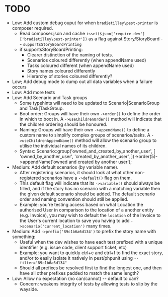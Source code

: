 
# TODO

- Low: Add custom debug ouput for when `bradietilley\pest-printer` is composer required.
    - Read composer.json and cache `isset($json['require-dev']['bradietilley\pest-printer'])` as a flag against Story/StoryBoard -- `supportsStoryBoardPrinting`
    - if supportsStoryBoardPrinting:
        - Clearer distinction of the naming of tests.
        - Scenarios coloured differently (when appendName used)
        - Tasks coloured different (when appendName used)
        - Story names coloured differently
        - Hierarchy of stories coloured differently?
- Low; Add debug mode to dump out all data variables when a failure occurs
- Low: Add more tests
- Low: Add Scenario and Task groups
    - Some typehints will need to be updated to Scenario|ScenarioGroup and Task|TaskGroup.
    - Boot order: Groups will have their own `->order()` to define the order in which to boot in. A `->useChildrenOrder()` method will indicate that the children ordering should be honoured.
    - Naming: Groups will have their own `->appendName()` to define a custom name to simplify complex groups of scenarios/tasks. A `->useChildrenAppendName()` method will allow the scenario group to utilise the individual names of its children. 
    - Syntax: Scenario::group('owned_and_created_by_another_user', [ 'owned_by_another_user', 'created_by_another_user', ])->order(5)->appendName('owned and created by another user');
- Medium: Add default scenarios (by variable name).
    - After registering scenarios, it should look at what other non-registered scenarios have a `->default()` flag on them.
    - This default flag will indicate that its `->variable()` should always be filled, and if the story has no scenario with a matching variable then the given default scenario should be added. The default scenario order and naming convention should still be applied.
    - Example: you're testing access based on what Location the authorised User in comparison to the location of a another entity (e.g. Invoice), you may wish to default the `location` of the Invoice to the User's current location to save you having to add `->scenario('current_location')` many times.
- Medium: Add `->prefix('89c1b6a6d134')` to prefix the story name with something:
    - Useful when the dev wishes to have each test prefixed with a unique identifier (e.g. issue code, client support ticket, etc)
    - Example: you want to quickly ctrl+c and ctrl+f to find the exact story, and/or to easily isolate it natively in pest/phpunit using `--filter="89c1b6a6d134"`
    - Should all prefixes be resolved first to find the longest one, and then have all other prefixes padded to match the same length?
- Low: Allow no expectation (no can/cannot) -- default to can?
    - Concern: weakens integrity of tests by allowing tests to slip by the wayside.